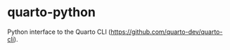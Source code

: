 # quarto-python

Python interface to the Quarto CLI (https://github.com/quarto-dev/quarto-cli). 



